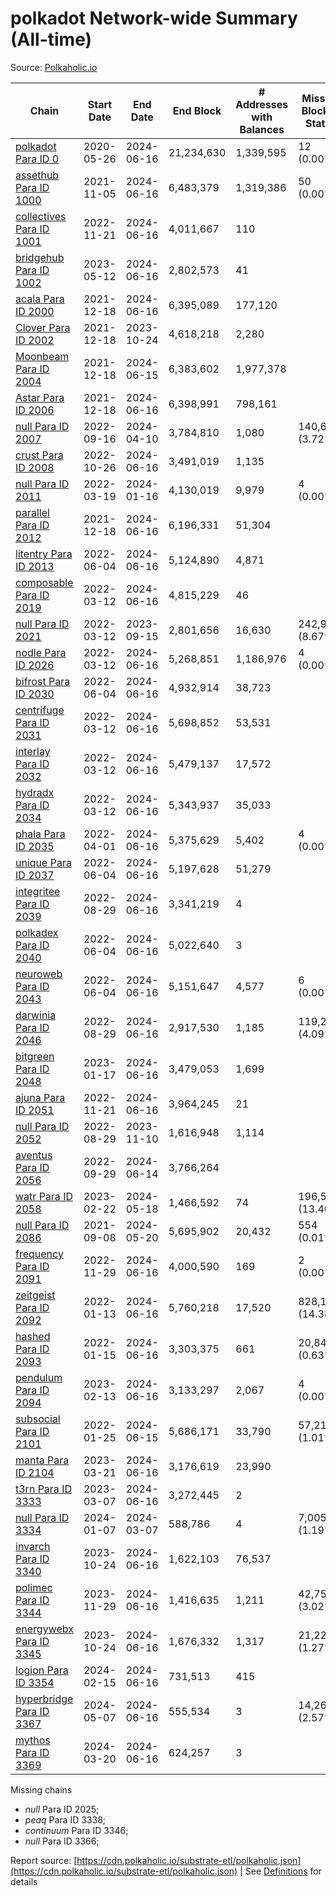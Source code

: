 # polkadot Network-wide Summary (All-time)

Source: [Polkaholic.io](https://polkaholic.io)


| Chain            | Start Date | End Date | End Block | # Addresses with Balances | Missing Blocks / Status |
| ---------------- | ---------- | ---------| --------- | ------------------------- | ----------------------- |
| [polkadot Para ID 0](/polkadot/0-polkadot) | 2020-05-26 | 2024-06-16 | 21,234,630 |  1,339,595 | 12 (0.00%)  |
| [assethub Para ID 1000](/polkadot/1000-assethub) | 2021-11-05 | 2024-06-16 | 6,483,379 |  1,319,386 | 50 (0.00%)  |
| [collectives Para ID 1001](/polkadot/1001-collectives) | 2022-11-21 | 2024-06-16 | 4,011,667 |  110 |    |
| [bridgehub Para ID 1002](/polkadot/1002-bridgehub) | 2023-05-12 | 2024-06-16 | 2,802,573 |  41 |    |
| [acala Para ID 2000](/polkadot/2000-acala) | 2021-12-18 | 2024-06-16 | 6,395,089 |  177,120 |    |
| [Clover Para ID 2002](/polkadot/2002-clover) | 2021-12-18 | 2023-10-24 | 4,618,218 |  2,280 |    |
| [Moonbeam Para ID 2004](/polkadot/2004-moonbeam) | 2021-12-18 | 2024-06-15 | 6,383,602 |  1,977,378 |    |
| [Astar Para ID 2006](/polkadot/2006-astar) | 2021-12-18 | 2024-06-16 | 6,398,991 |  798,161 |    |
| [null Para ID 2007](/polkadot/2007-kapex) | 2022-09-16 | 2024-04-10 | 3,784,810 |  1,080 | 140,668 (3.72%)  |
| [crust Para ID 2008](/polkadot/2008-crust) | 2022-10-26 | 2024-06-16 | 3,491,019 |  1,135 |    |
| [null Para ID 2011](/polkadot/2011-equilibrium) | 2022-03-19 | 2024-01-16 | 4,130,019 |  9,979 | 4 (0.00%)  |
| [parallel Para ID 2012](/polkadot/2012-parallel) | 2021-12-18 | 2024-06-16 | 6,196,331 |  51,304 |    |
| [litentry Para ID 2013](/polkadot/2013-litentry) | 2022-06-04 | 2024-06-16 | 5,124,890 |  4,871 |    |
| [composable Para ID 2019](/polkadot/2019-composable) | 2022-03-12 | 2024-06-16 | 4,815,229 |  46 |    |
| [null Para ID 2021](/polkadot/2021-efinity) | 2022-03-12 | 2023-09-15 | 2,801,656 |  16,630 | 242,949 (8.67%)  |
| [nodle Para ID 2026](/polkadot/2026-nodle) | 2022-03-12 | 2024-06-16 | 5,268,851 |  1,186,976 | 4 (0.00%)  |
| [bifrost Para ID 2030](/polkadot/2030-bifrost) | 2022-06-04 | 2024-06-16 | 4,932,914 |  38,723 |    |
| [centrifuge Para ID 2031](/polkadot/2031-centrifuge) | 2022-03-12 | 2024-06-16 | 5,698,852 |  53,531 |    |
| [interlay Para ID 2032](/polkadot/2032-interlay) | 2022-03-12 | 2024-06-16 | 5,479,137 |  17,572 |    |
| [hydradx Para ID 2034](/polkadot/2034-hydradx) | 2022-03-12 | 2024-06-16 | 5,343,937 |  35,033 |    |
| [phala Para ID 2035](/polkadot/2035-phala) | 2022-04-01 | 2024-06-16 | 5,375,629 |  5,402 | 4 (0.00%)  |
| [unique Para ID 2037](/polkadot/2037-unique) | 2022-06-04 | 2024-06-16 | 5,197,628 |  51,279 |    |
| [integritee Para ID 2039](/polkadot/2039-integritee) | 2022-08-29 | 2024-06-16 | 3,341,219 |  4 |    |
| [polkadex Para ID 2040](/polkadot/2040-polkadex) | 2022-06-04 | 2024-06-16 | 5,022,640 |  3 |    |
| [neuroweb Para ID 2043](/polkadot/2043-neuroweb) | 2022-06-04 | 2024-06-16 | 5,151,647 |  4,577 | 6 (0.00%)  |
| [darwinia Para ID 2046](/polkadot/2046-darwinia) | 2022-08-29 | 2024-06-16 | 2,917,530 |  1,185 | 119,220 (4.09%)  |
| [bitgreen Para ID 2048](/polkadot/2048-bitgreen) | 2023-01-17 | 2024-06-16 | 3,479,053 |  1,699 |    |
| [ajuna Para ID 2051](/polkadot/2051-ajuna) | 2022-11-21 | 2024-06-16 | 3,964,245 |  21 |    |
| [null Para ID 2052](/polkadot/2052-polkadot-parathread-2052) | 2022-08-29 | 2023-11-10 | 1,616,948 |  1,114 |    |
| [aventus Para ID 2056](/polkadot/2056-aventus) | 2022-09-29 | 2024-06-14 | 3,766,264 |   |    |
| [watr Para ID 2058](/polkadot/2058-watr) | 2023-02-22 | 2024-05-18 | 1,466,592 |  74 | 196,567 (13.40%)  |
| [null Para ID 2086](/polkadot/2086-kilt) | 2021-09-08 | 2024-05-20 | 5,695,902 |  20,432 | 554 (0.01%)  |
| [frequency Para ID 2091](/polkadot/2091-frequency) | 2022-11-29 | 2024-06-16 | 4,000,590 |  169 | 2 (0.00%)  |
| [zeitgeist Para ID 2092](/polkadot/2092-zeitgeist) | 2022-01-13 | 2024-06-16 | 5,760,218 |  17,520 | 828,192 (14.38%)  |
| [hashed Para ID 2093](/polkadot/2093-hashed) | 2022-01-15 | 2024-06-16 | 3,303,375 |  661 | 20,847 (0.63%)  |
| [pendulum Para ID 2094](/polkadot/2094-pendulum) | 2023-02-13 | 2024-06-16 | 3,133,297 |  2,067 | 4 (0.00%)  |
| [subsocial Para ID 2101](/polkadot/2101-subsocial) | 2022-01-25 | 2024-06-15 | 5,686,171 |  33,790 | 57,214 (1.01%)  |
| [manta Para ID 2104](/polkadot/2104-manta) | 2023-03-21 | 2024-06-16 | 3,176,619 |  23,990 |    |
| [t3rn Para ID 3333](/polkadot/3333-t3rn) | 2023-03-07 | 2024-06-16 | 3,272,445 |  2 |    |
| [null Para ID 3334](/polkadot/3334-polkadot-parathread-3334) | 2024-01-07 | 2024-03-07 | 588,786 |  4 | 7,005 (1.19%)  |
| [invarch Para ID 3340](/polkadot/3340-invarch) | 2023-10-24 | 2024-06-16 | 1,622,103 |  76,537 |    |
| [polimec Para ID 3344](/polkadot/3344-polimec) | 2023-11-29 | 2024-06-16 | 1,416,635 |  1,211 | 42,757 (3.02%)  |
| [energywebx Para ID 3345](/polkadot/3345-energywebx) | 2023-10-24 | 2024-06-16 | 1,676,332 |  1,317 | 21,229 (1.27%)  |
| [logion Para ID 3354](/polkadot/3354-logion) | 2024-02-15 | 2024-06-16 | 731,513 |  415 |    |
| [hyperbridge Para ID 3367](/polkadot/3367-hyperbridge) | 2024-05-07 | 2024-06-16 | 555,534 |  3 | 14,262 (2.57%)  |
| [mythos Para ID 3369](/polkadot/3369-mythos) | 2024-03-20 | 2024-06-16 | 624,257 |  3 |    |

Missing chains


* *null* Para ID 2025; 
* *peaq* Para ID 3338; 
* *continuum* Para ID 3346; 
* *null* Para ID 3366; 

Report source: [https://cdn.polkaholic.io/substrate-etl/polkaholic.json](https://cdn.polkaholic.io/substrate-etl/polkaholic.json) | See [Definitions](/DEFINITIONS.md) for details
